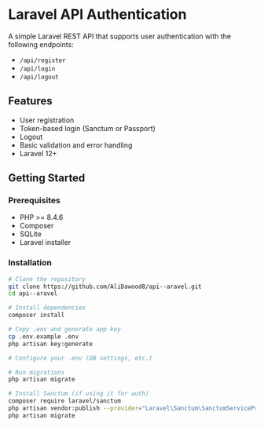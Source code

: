 # Laravel API Authentication

A simple Laravel REST API that supports user authentication with the following endpoints:

-   `/api/register`
-   `/api/login`
-   `/api/logout`

## Features

-   User registration
-   Token-based login (Sanctum or Passport)
-   Logout
-   Basic validation and error handling
-   Laravel 12+

## Getting Started

### Prerequisites

-   PHP >= 8.4.6
-   Composer
-   SQLite
-   Laravel installer

### Installation

```bash
# Clone the repository
git clone https://github.com/AliDawood8/api--aravel.git
cd api--aravel

# Install dependencies
composer install

# Copy .env and generate app key
cp .env.example .env
php artisan key:generate

# Configure your .env (DB settings, etc.)

# Run migrations
php artisan migrate

# Install Sanctum (if using it for auth)
composer require laravel/sanctum
php artisan vendor:publish --provider="Laravel\Sanctum\SanctumServiceProvider"
php artisan migrate
```
